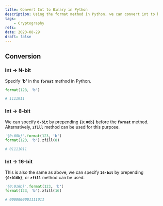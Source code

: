 ```yaml
---
title: Convert Int to Binary in Python
description: Using the format method in Python, we can convert int to binary.
tags:
    - Cryptography
refs:
date: 2023-08-29
draft: false
---
```


## Conversion

### Int -> N-bit

Specify **'b'** in the **`format`** method in Python.

```python
format(123, 'b')

# 1111011
```

### Int -> 8-bit

We can specify **`8-bit`** by prepending **`{0:08b}`** before the **`format`** method.  
Alternatively, **`zfill`** method can be used for this purpose.

```python
'{0:08b}'.format(123, 'b')
format(123, 'b').zfill(8)

# 01111011
```

### Int -> 16-bit

This is also the same as above, we can specify **`16-bit`** by prepending **`{0:016b}`**, or **`zfill`** method can be used.

```python
'{0:016b}'.format(123, 'b')
format(123, 'b').zfill(16)

# 0000000001111011
```

